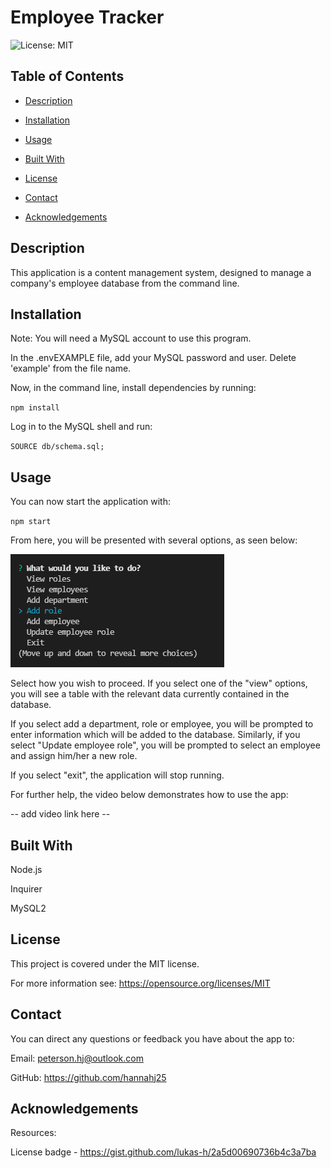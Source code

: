 # Employee Tracker

![License: MIT](https://img.shields.io/badge/License-MIT-yellow.svg)

## Table of Contents

- [Description](#description)

- [Installation](#installation)

- [Usage](#usage)

- [Built With](#built-with)

- [License](#license)

- [Contact](#contact)

- [Acknowledgements](#acknowledgements)

## Description
This application is a content management system, designed to manage a company's employee database from the command line.

## Installation
Note: You will need a MySQL account to use this program.

In the .envEXAMPLE file, add your MySQL password and user. Delete 'example' from the file name.

Now, in the command line, install dependencies by running:

 `npm install`


Log in to the MySQL shell and run:

`SOURCE db/schema.sql;`


 ## Usage
You can now start the application with:

 `npm start`

From here, you will be presented with several options, as seen below: 

![screenshot-menu](./assets/images/menuscreenshot.png)

Select how you wish to proceed. If you select one of the "view" options, you will see a table with the relevant data currently contained in the database.

If you select add a department, role or employee, you will be prompted to enter information which will be added to the database. Similarly, if you select "Update employee role", you will be prompted to select an employee and assign him/her a new role.

If you select "exit", the application will stop running.

For further help, the video below demonstrates how to use the app:

-- add video link here --

## Built With
Node.js

Inquirer

MySQL2

## License
This project is covered under the MIT license.

For more information see: 
https://opensource.org/licenses/MIT

## Contact
You can direct any questions or feedback you have about the app to:

Email: peterson.hj@outlook.com

GitHub: https://github.com/hannahj25

## Acknowledgements
Resources: 

License badge - https://gist.github.com/lukas-h/2a5d00690736b4c3a7ba